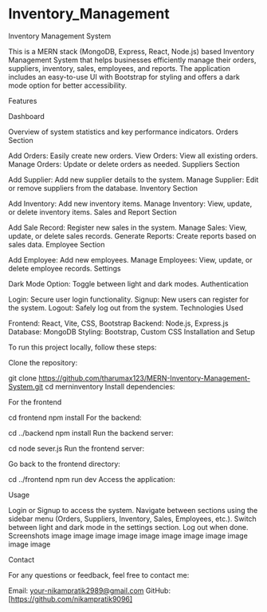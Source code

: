 # Inventory_Management

Inventory Management System

This is a MERN stack (MongoDB, Express, React, Node.js) based Inventory Management System that helps businesses efficiently manage their orders, suppliers, inventory, sales, employees, and reports. The application includes an easy-to-use UI with Bootstrap for styling and offers a dark mode option for better accessibility.

Features

Dashboard

Overview of system statistics and key performance indicators.
Orders Section

Add Orders: Easily create new orders.
View Orders: View all existing orders.
Manage Orders: Update or delete orders as needed.
Suppliers Section

Add Supplier: Add new supplier details to the system.
Manage Supplier: Edit or remove suppliers from the database.
Inventory Section

Add Inventory: Add new inventory items.
Manage Inventory: View, update, or delete inventory items.
Sales and Report Section

Add Sale Record: Register new sales in the system.
Manage Sales: View, update, or delete sales records.
Generate Reports: Create reports based on sales data.
Employee Section

Add Employee: Add new employees.
Manage Employees: View, update, or delete employee records.
Settings

Dark Mode Option: Toggle between light and dark modes.
Authentication

Login: Secure user login functionality.
Signup: New users can register for the system.
Logout: Safely log out from the system.
Technologies Used

Frontend: React, Vite, CSS, Bootstrap
Backend: Node.js, Express.js
Database: MongoDB
Styling: Bootstrap, Custom CSS
Installation and Setup

To run this project locally, follow these steps:

Clone the repository:

git clone https://github.com/tharumax123/MERN-Inventory-Management-System.git
cd merninventory
Install dependencies:

For the frontend

cd frontend
npm install
For the backend:

cd ../backend
npm install
Run the backend server:

cd node sever.js
Run the frontend server:

Go back to the frontend directory:

cd ../frontend
npm run dev
Access the application:


Usage

Login or Signup to access the system.
Navigate between sections using the sidebar menu (Orders, Suppliers, Inventory, Sales, Employees, etc.).
Switch between light and dark mode in the settings section.
Log out when done.
Screenshots image image image image image image image image image image image


Contact

For any questions or feedback, feel free to contact me:

Email: your-nikampratik2989@gmail.com
GitHub: [https://github.com/nikampratik9096]
